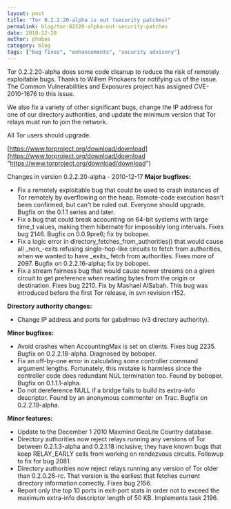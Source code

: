 ```yaml
---
layout: post
title: "Tor 0.2.2.20-alpha is out (security patches)"
permalink: blog/tor-02220-alpha-out-security-patches
date: 2010-12-20
author: phobos
category: blog
tags: ["bug fixes", "enhancements", "security advisory"]
---
```


Tor 0.2.2.20-alpha does some code cleanup to reduce the risk of remotely
exploitable bugs. Thanks to Willem Pinckaers for notifying us of the
issue. The Common Vulnerabilities and Exposures project has assigned
CVE-2010-1676 to this issue.

We also fix a variety of other significant bugs, change the IP address
for one of our directory authorities, and update the minimum version
that Tor relays must run to join the network.

All Tor users should upgrade.

[https://www.torproject.org/download/download](https://www.torproject.org/download/download "https://www.torproject.org/download/download")

Changes in version 0.2.2.20-alpha - 2010-12-17
**Major bugfixes:**

- Fix a remotely exploitable bug that could be used to crash instances
 of Tor remotely by overflowing on the heap. Remote-code execution
 hasn't been confirmed, but can't be ruled out. Everyone should
 upgrade. Bugfix on the 0.1.1 series and later.
- Fix a bug that could break accounting on 64-bit systems with large
 time\_t values, making them hibernate for impossibly long intervals.
 Fixes bug 2146. Bugfix on 0.0.9pre6; fix by boboper.
- Fix a logic error in directory\_fetches\_from\_authorities() that
 would cause all \_non\_-exits refusing single-hop-like circuits
 to fetch from authorities, when we wanted to have \_exits\_ fetch
 from authorities. Fixes more of 2097. Bugfix on 0.2.2.16-alpha;
 fix by boboper.
- Fix a stream fairness bug that would cause newer streams on a given
 circuit to get preference when reading bytes from the origin or
 destination. Fixes bug 2210. Fix by Mashael AlSabah. This bug was
 introduced before the first Tor release, in svn revision r152.

**Directory authority changes:**

- Change IP address and ports for gabelmoo (v3 directory authority).

**Minor bugfixes:**

- Avoid crashes when AccountingMax is set on clients. Fixes bug 2235.
 Bugfix on 0.2.2.18-alpha. Diagnosed by boboper.
- Fix an off-by-one error in calculating some controller command
 argument lengths. Fortunately, this mistake is harmless since
 the controller code does redundant NUL termination too. Found by
 boboper. Bugfix on 0.1.1.1-alpha.
- Do not dereference NULL if a bridge fails to build its
 extra-info descriptor. Found by an anonymous commenter on
 Trac. Bugfix on 0.2.2.19-alpha.

**Minor features:**

- Update to the December 1 2010 Maxmind GeoLite Country database.
- Directory authorities now reject relays running any versions of
 Tor between 0.2.1.3-alpha and 0.2.1.18 inclusive; they have
 known bugs that keep RELAY\_EARLY cells from working on rendezvous
 circuits. Followup to fix for bug 2081.
- Directory authorities now reject relays running any version of Tor
 older than 0.2.0.26-rc. That version is the earliest that fetches
 current directory information correctly. Fixes bug 2156.
- Report only the top 10 ports in exit-port stats in order not to
 exceed the maximum extra-info descriptor length of 50 KB. Implements
 task 2196.

